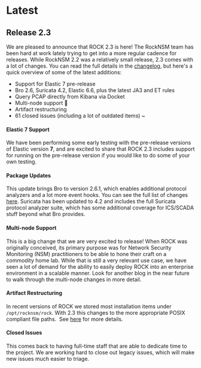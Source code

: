 # Latest

## Release 2.3

We are pleased to announce that ROCK 2.3 is here! The RockNSM team has been hard at work lately trying to get into a more regular cadence for releases. While RockNSM 2.2 was a relatively small release, 2.3 comes with a lot of changes. You can read the full details in the [changelog](resources/changelog.md), but here's a quick overview of some of the latest additions:

- Support for Elastic 7 pre-release
- Bro 2.6, Suricata 4.2, Elastic 6.6, plus the latest JA3 and ET rules
- Query PCAP directly from Kibana via Docket
- Multi-node support 🙌
- Artifact restructuring
- 61 closed issues (including a lot of outdated items)
~

#### Elastic 7 Support
We have been performing some early testing with the pre-release versions of Elastic version **7**, and are excited to share that ROCK 2.3 includes support for running on the pre-release version if you would like to do some of your own testing. 


#### Package Updates
This update brings Bro to version 2.6.1, which enables additional protocol analyzers and a lot more event hooks. You can see the full list of changes [here](https://docs.zeek.org/en/stable/install/release-notes.html#bro-2-6). Suricata has been updated to 4.2 and includes the full Suricata protocol analyzer suite, which has some additional coverage for ICS/SCADA stuff beyond what Bro provides.   


#### Multi-node Support
This is a big change that we are very excited to release! When ROCK was originally conceived, its primary purpose was for Network Security Monitoring (NSM) practitioners to be able to hone their craft on a commodity home lab. While that is still a very relevant use case, we have seen a lot of demand for the ability to easily deploy ROCK into an enterprise environment in a scalable manner. Look for another blog in the near future to walk through the multi-node changes in more detail.  


#### Artifact Restructuring
In recent versions of ROCK we stored most installation items under `/opt/rocknsm/rock`. With 2.3 this changes to the more appropriate POSIX compliant file paths. 
See [here](https://github.com/rocknsm/rock/pull/344) for more details.  


#### Closed Issues
This comes back to having full-time staff that are able to dedicate time to the project. We are working hard to close out legacy issues, which will make new issues much easier to triage.
